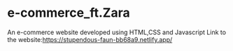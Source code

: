 
# e-commerce_ft.Zara

An e-commerce website developed using HTML,CSS and Javascript
Link to the website:https://stupendous-faun-bb68a9.netlify.app/
